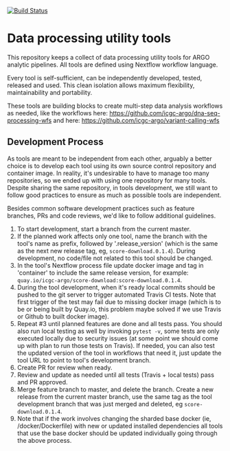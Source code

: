 [![Build Status](https://travis-ci.org/icgc-argo/data-processing-utility-tools.svg?branch=master)](https://travis-ci.org/icgc-argo/data-processing-utility-tools)
# Data processing utility tools

This repository keeps a collect of data processing utility tools for ARGO analytic pipelines. All tools are defined using Nextflow workflow language.

Every tool is self-sufficient, can be independently developed, tested, released and used. This clean isolation allows maximum flexibility, maintainability and portability.

These tools are building blocks to create multi-step data analysis workflows as needed, like the
workflows here: https://github.com/icgc-argo/dna-seq-processing-wfs and here: https://github.com/icgc-argo/variant-calling-wfs

## Development Process
As tools are meant to be independent from each other, arguably a better choice is to
develop each tool using its own source control repository and container image. In
reality, it's undesirable to have to manage too many repositories, so we ended up
with using one repository for many tools. Despite sharing the same repository, in
tools development, we still want to follow good practices to ensure as much as possible
tools are independent.

Besides common software development practices such as feature branches, PRs and code reviews,
we'd like to follow additional guidelines.
1. To start development, start a branch from the current master.
2. If the planned work affects only one tool, name the branch with the tool's name as prefix,
   followed by '.release_version' (which is the same as the next new release tag, eg, `score-download.0.1.4`).
   During development, no code/file not related to this tool should be changed.
3. In the tool's Nextflow process file update docker image and tag in 'container' to include the same
   release version, for example: `quay.io/icgc-argo/score-download:score-download.0.1.4`.
4. During the tool development, when it's ready local commits should be pushed to the git server to
   trigger automated Travis CI tests. Note that first trigger of the test may fail due to missing docker
   image (which is to be or being built by Quay.io, this problem maybe solved if we use Travis
   or Github to built docker image).
5. Repeat #3 until planned features are done and all tests pass. You should also run local testing as
   well by invoking `pytest -v`, some tests are only executed locally due to security issues (at some
   point we should come up with plan to run those tests on Travis). If needed,
   you can also test the updated version of the tool in workflows that need it, just update the tool URL
   to point to tool's development branch.
6. Create PR for review when ready.
7. Review and update as needed until all tests (Travis + local tests) pass and PR approved.
8. Merge feature branch to master, and delete the branch. Create a new release from the current master branch,
   use the same tag as the tool development branch that was just merged and deleted, eg `score-download.0.1.4`.
10. Note that if the work involves changing the sharded base docker (ie, /docker/Dockerfile) with new or
   updated installed dependencies all tools that use the base docker should be updated individually going
   through the above process.
